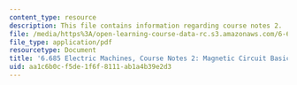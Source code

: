 ```yaml
---
content_type: resource
description: This file contains information regarding course notes 2.
file: /media/https%3A/open-learning-course-data-rc.s3.amazonaws.com/6-685-electric-machines-fall-2013/aa1c6b0cf5de1f6f8111ab1a4b39e2d3_MIT6_685F13_chapter2.pdf
file_type: application/pdf
resourcetype: Document
title: '6.685 Electric Machines, Course Notes 2: Magnetic Circuit Basics'
uid: aa1c6b0c-f5de-1f6f-8111-ab1a4b39e2d3
---
```

